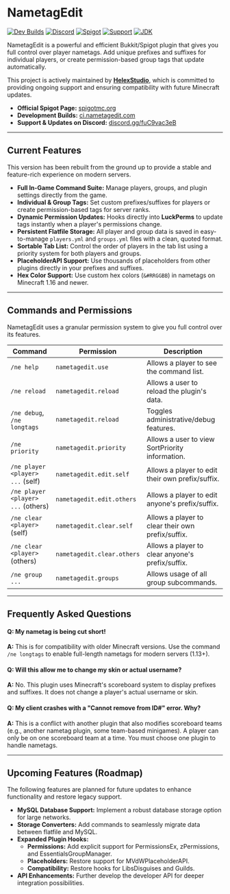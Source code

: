 # NametagEdit

[![Dev Builds](https://img.shields.io/badge/Jenkins-Development%20Builds-lightgrey.svg)](https://ci.nametagedit.com/job/NametagEdit)
[![Discord](https://img.shields.io/discord/893946808949850122?color=7289DA&label=Discord&logo=discord&logoColor=white)](https://discord.gg/fuC9vac3eB)
[![Spigot](https://img.shields.io/badge/Spigot-Project%20Page-yellow.svg)](https://www.spigotmc.org/resources/nametagedit.3836/)
[![Support](https://img.shields.io/badge/Minecraft-1.8%20--%201.20+-green.svg)](https://www.spigotmc.org/resources/nametagedit.3836/)
[![JDK](https://img.shields.io/badge/JDK-17+-blue.svg)](https://adoptium.net/)

NametagEdit is a powerful and efficient Bukkit/Spigot plugin that gives you full control over player nametags. Add unique prefixes and suffixes for individual players, or create permission-based group tags that update automatically.

This project is actively maintained by **[HelexStudio](https://github.com/HelexStudio)**, which is committed to providing ongoing support and ensuring compatibility with future Minecraft updates.

*   **Official Spigot Page:** [spigotmc.org](https://www.spigotmc.org/resources/nametagedit.3836/)
*   **Development Builds:** [ci.nametagedit.com](https://ci.nametagedit.com/job/NametagEdit)
*   **Support & Updates on Discord:** [discord.gg/fuC9vac3eB](https://discord.gg/fuC9vac3eB)

---

## Current Features

This version has been rebuilt from the ground up to provide a stable and feature-rich experience on modern servers.

*   **Full In-Game Command Suite:** Manage players, groups, and plugin settings directly from the game.
*   **Individual & Group Tags:** Set custom prefixes/suffixes for players or create permission-based tags for server ranks.
*   **Dynamic Permission Updates:** Hooks directly into **LuckPerms** to update tags instantly when a player's permissions change.
*   **Persistent Flatfile Storage:** All player and group data is saved in easy-to-manage `players.yml` and `groups.yml` files with a clean, quoted format.
*   **Sortable Tab List:** Control the order of players in the tab list using a priority system for both players and groups.
*   **PlaceholderAPI Support:** Use thousands of placeholders from other plugins directly in your prefixes and suffixes.
*   **Hex Color Support:** Use custom hex colors (`&#RRGGBB`) in nametags on Minecraft 1.16 and newer.

---

## Commands and Permissions

NametagEdit uses a granular permission system to give you full control over its features.

| Command                                | Permission                    | Description                                       |
| -------------------------------------- | ----------------------------- | ------------------------------------------------- |
| `/ne help`                             | `nametagedit.use`             | Allows a player to see the command list.          |
| `/ne reload`                           | `nametagedit.reload`          | Allows a user to reload the plugin's data.        |
| `/ne debug`, `/ne longtags`            | `nametagedit.reload`          | Toggles administrative/debug features.            |
| `/ne priority`                         | `nametagedit.priority`        | Allows a user to view SortPriority information.   |
| `/ne player <player> ...` (self)       | `nametagedit.edit.self`       | Allows a player to edit their own prefix/suffix.  |
| `/ne player <player> ...` (others)     | `nametagedit.edit.others`     | Allows a player to edit anyone's prefix/suffix.   |
| `/ne clear <player>` (self)            | `nametagedit.clear.self`      | Allows a player to clear their own prefix/suffix. |
| `/ne clear <player>` (others)          | `nametagedit.clear.others`    | Allows a player to clear anyone's prefix/suffix.  |
| `/ne group ...`                        | `nametagedit.groups`          | Allows usage of all group subcommands.            |

---

## Frequently Asked Questions

#### Q: My nametag is being cut short!

**A:** This is for compatibility with older Minecraft versions. Use the command `/ne longtags` to enable full-length nametags for modern servers (1.13+).

#### Q: Will this allow me to change my skin or actual username?

**A:** No. This plugin uses Minecraft's scoreboard system to display prefixes and suffixes. It does not change a player's actual username or skin.

#### Q: My client crashes with a "Cannot remove from ID#" error. Why?

**A:** This is a conflict with another plugin that also modifies scoreboard teams (e.g., another nametag plugin, some team-based minigames). A player can only be on one scoreboard team at a time. You must choose one plugin to handle nametags.

---

## Upcoming Features (Roadmap)

The following features are planned for future updates to enhance functionality and restore legacy support.

*   **MySQL Database Support:** Implement a robust database storage option for large networks.
*   **Storage Converters:** Add commands to seamlessly migrate data between flatfile and MySQL.
*   **Expanded Plugin Hooks:**
    *   **Permissions:** Add explicit support for PermissionsEx, zPermissions, and EssentialsGroupManager.
    *   **Placeholders:** Restore support for MVdWPlaceholderAPI.
    *   **Compatibility:** Restore hooks for LibsDisguises and Guilds.
*   **API Enhancements:** Further develop the developer API for deeper integration possibilities.